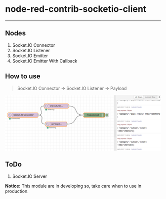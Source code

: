 # node-red-contrib-socketio-client
---

## Nodes

1. Socket.IO Connector
2. Socket.IO Listener
3. Socket.IO Emitter
4. Socket.IO Emitter With Callback

## How to use

> Socket.IO Connector -> Socket.IO Listener -> Payload

![How to use](https://raw.githubusercontent.com/isaacvitor/generalcontent/master/node-red-contrib-socketio-client/nodered_socketio_ex01.png "How to use")


## ToDo

1. Socket.IO Server

**Notice:** This module are in developing so, take care when to use in production.
